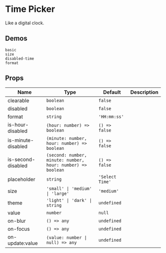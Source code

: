 # Time Picker
Like a digital clock.

## Demos
```demo
basic
size
disabled-time
format
```

## Props
|Name|Type|Default|Description|
|-|-|-|-|
|clearable|`boolean`|`false`||
|disabled|`boolean`|`false`||
|format|`string`|`'HH:mm:ss'`||
|is-hour-disabled|`(hour: number) => boolean`|`() => false`||
|is-minute-disabled|`(minute: number, hour: number) => boolean`|`() => false`||
|is-second-disabled|`(second: number, minute: number, hour: number) => boolean`|`() => false`||
|placeholder|`string`|`'Select Time'`||
|size|`'small' \| 'medium' \| 'large'`|`'medium'`||
|theme|`'light' \| 'dark' \| string`|`undefined`||
|value|`number`|`null`||
|on-blur|`() => any`|`undefined`||
|on-focus|`() => any`|`undefined`||
|on-update:value|`(value: number \| null) => any`|`undefined`||
